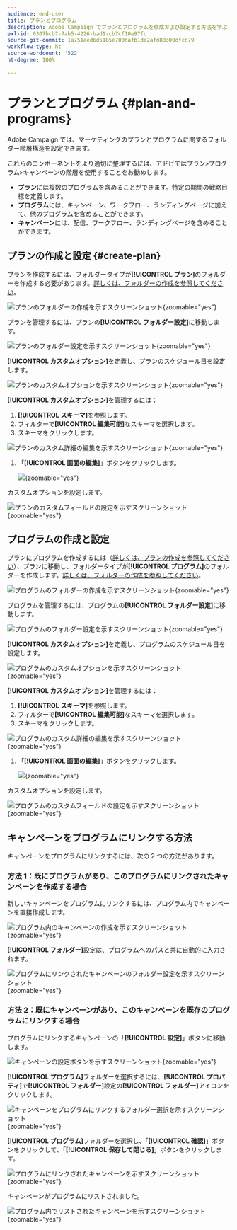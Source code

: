 ```yaml
---
audience: end-user
title: プランとプログラム
description: Adobe Campaign でプランとプログラムを作成および設定する方法を学ぶ
exl-id: 0307bcb7-7ab5-4226-bad1-cb7cf10e97fc
source-git-commit: 1a751aed6d5185e700dafb1de2afd88300dfcd79
workflow-type: ht
source-wordcount: '522'
ht-degree: 100%

---
```


# プランとプログラム {#plan-and-programs}

Adobe Campaign では、マーケティングのプランとプログラムに関するフォルダー階層構造を設定できます。

これらのコンポーネントをより適切に整理するには、アドビではプラン`>`プログラム`>`キャンペーンの階層を使用することをお勧めします。

* **プラン**&#x200B;には複数のプログラムを含めることができます。特定の期間の戦略目標を定義します。
* **プログラム**&#x200B;には、キャンペーン、ワークフロー、ランディングページに加えて、他のプログラムを含めることができます。
* **キャンペーン**&#x200B;には、配信、ワークフロー、ランディングページを含めることができます。

## プランの作成と設定 {#create-plan}

プランを作成するには、フォルダータイプが&#x200B;**[!UICONTROL プラン]**&#x200B;のフォルダーを作成する必要があります。[詳しくは、フォルダーの作成を参照してください](../get-started/work-with-folders.md)。

![プランのフォルダーの作成を示すスクリーンショット](assets/plan_create.png){zoomable="yes"}

プランを管理するには、プランの&#x200B;**[!UICONTROL フォルダー設定]**&#x200B;に移動します。

![プランのフォルダー設定を示すスクリーンショット](assets/plan_settings.png){zoomable="yes"}

**[!UICONTROL カスタムオプション]**&#x200B;を定義し、プランのスケジュール日を設定します。

![プランのカスタムオプションを示すスクリーンショット](assets/plan_options.png){zoomable="yes"}

**[!UICONTROL カスタムオプション]**&#x200B;を管理するには：

1. **[!UICONTROL スキーマ]**&#x200B;を参照します。
1. フィルターで&#x200B;**[!UICONTROL 編集可能]**&#x200B;なスキーマを選択します。
1. スキーマをクリックします。

![プランのカスタム詳細の編集を示すスクリーンショット](assets/plan_edit.png){zoomable="yes"}

1. 「**[!UICONTROL 画面の編集]**」ボタンをクリックします。

   ![](assets/plan_edit2.png){zoomable="yes"}

カスタムオプションを設定します。

![プランのカスタムフィールドの設定を示すスクリーンショット](assets/plan_customfields.png){zoomable="yes"}

## プログラムの作成と設定

プランにプログラムを作成するには（[詳しくは、プランの作成を参照してください](#create-plan)）、プランに移動し、フォルダータイプが&#x200B;**[!UICONTROL プログラム]**&#x200B;のフォルダーを作成します。[詳しくは、フォルダーの作成を参照してください](../get-started/work-with-folders.md)。

![プログラムのフォルダーの作成を示すスクリーンショット](assets/program_create.png){zoomable="yes"}

プログラムを管理するには、プログラムの&#x200B;**[!UICONTROL フォルダー設定]**&#x200B;に移動します。

![プログラムのフォルダー設定を示すスクリーンショット](assets/program_settings.png){zoomable="yes"}

**[!UICONTROL カスタムオプション]**&#x200B;を定義し、プログラムのスケジュール日を設定します。

![プログラムのカスタムオプションを示すスクリーンショット](assets/program_options.png){zoomable="yes"}

**[!UICONTROL カスタムオプション]**&#x200B;を管理するには：

1. **[!UICONTROL スキーマ]**&#x200B;を参照します。
1. フィルターで&#x200B;**[!UICONTROL 編集可能]**&#x200B;なスキーマを選択します。
1. スキーマをクリックします。

![プログラムのカスタム詳細の編集を示すスクリーンショット](assets/program_edit.png){zoomable="yes"}

1. 「**[!UICONTROL 画面の編集]**」ボタンをクリックします。

   ![](assets/program_edit2.png){zoomable="yes"}

カスタムオプションを設定します。

![プログラムのカスタムフィールドの設定を示すスクリーンショット](assets/program_customfields.png){zoomable="yes"}

## キャンペーンをプログラムにリンクする方法

キャンペーンをプログラムにリンクするには、次の 2 つの方法があります。

### 方法 1：既にプログラムがあり、このプログラムにリンクされたキャンペーンを作成する場合

新しいキャンペーンをプログラムにリンクするには、プログラム内でキャンペーンを直接作成します。

![プログラム内のキャンペーンの作成を示すスクリーンショット](assets/program_campaign_create.png){zoomable="yes"}

**[!UICONTROL フォルダー]**&#x200B;設定は、プログラムへのパスと共に自動的に入力されます。

![プログラムにリンクされたキャンペーンのフォルダー設定を示すスクリーンショット](assets/program_campaign_folder.png){zoomable="yes"}

### 方法 2：既にキャンペーンがあり、このキャンペーンを既存のプログラムにリンクする場合

プログラムにリンクするキャンペーンの「**[!UICONTROL 設定]**」ボタンに移動します。

![キャンペーンの設定ボタンを示すスクリーンショット](assets/campaign_settings.png){zoomable="yes"}

**[!UICONTROL プログラム]**&#x200B;フォルダーを選択するには、**[!UICONTROL プロパティ]**&#x200B;で&#x200B;**[!UICONTROL フォルダー]**&#x200B;設定の&#x200B;**[!UICONTROL フォルダー]**&#x200B;アイコンをクリックします。

![キャンペーンをプログラムにリンクするフォルダー選択を示すスクリーンショット](assets/campaign_folder.png){zoomable="yes"}

**[!UICONTROL プログラム]**&#x200B;フォルダーを選択し、「**[!UICONTROL 確認]**」ボタンをクリックして、「**[!UICONTROL 保存して閉じる]**」ボタンをクリックします。

![プログラムにリンクされたキャンペーンを示すスクリーンショット](assets/campaign_linked.png){zoomable="yes"}

キャンペーンがプログラムにリストされました。

![プログラム内でリストされたキャンペーンを示すスクリーンショット](assets/campaign_in_program.png){zoomable="yes"}